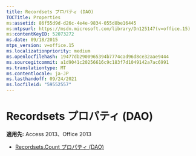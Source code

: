 ```yaml
---
title: Recordsets プロパティ (DAO)
TOCTitle: Properties
ms:assetid: 86f55d9d-d26c-4e4e-9834-055d8be16445
ms:mtpsurl: https://msdn.microsoft.com/library/Dn125147(v=office.15)
ms:contentKeyID: 52073272
ms.date: 09/18/2015
mtps_version: v=office.15
ms.localizationpriority: medium
ms.openlocfilehash: 19477db2900965394b7774cad96d8ce32aae9444
ms.sourcegitcommit: a1d9041c20256616c9c183f7d1049142a7ac6991
ms.translationtype: MT
ms.contentlocale: ja-JP
ms.lasthandoff: 09/24/2021
ms.locfileid: "59552557"
---
```

# <a name="recordsets-properties-dao"></a>Recordsets プロパティ (DAO)

**適用先:** Access 2013、Office 2013

- [Recordsets.Count プロパティ (DAO)](recordsets-count-property-dao.md)

